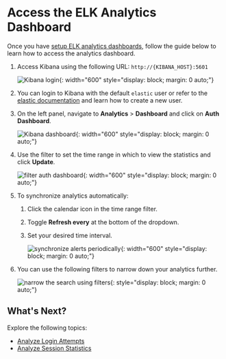 # Access the ELK Analytics Dashboard

Once you have [setup ELK analytics dashboards]({{base_path}}/deploy/elk-analytics-installation-guide), follow the guide below to learn how to access the analytics dashboard.

1. Access Kibana using the following URL:
    <code>http://{KIBANA_HOST}:5601</code>

    ![Kibana login]({{base_path}}/assets/img/elk-analytics/accessing-analytics-dashboard/accessing-analytics-dashboard-1.png){: width="600" style="display: block; margin: 0 auto;"}

2. You can login to Kibana with the default `elastic` user or refer to the [elastic documentation](https://www.elastic.co/guide/en/elasticsearch/reference/current/users-command.html) and learn how to create a new user.

3. On the left panel, navigate to **Analytics** > **Dashboard** and click on **Auth Dashboard**.

    ![Kibana dashboard]({{base_path}}/assets/img/elk-analytics/accessing-analytics-dashboard/accessing-analytics-dashboard-2.png){: width="600" style="display: block; margin: 0 auto;"}

4. Use the filter to set the time range in which to view the statistics and click **Update**.

    ![filter auth dashboard]({{base_path}}/assets/img/elk-analytics/accessing-analytics-dashboard/accessing-analytics-dashboard-5.png){: width="600" style="display: block; margin: 0 auto;"}

5. To synchronize analytics automatically:
    1. Click the calendar icon in the time range filter.
    2. Toggle **Refresh every** at the bottom of the dropdown.
    3. Set your desired time interval.

        ![synchronize alerts periodically]({{base_path}}/assets/img/elk-analytics/accessing-analytics-dashboard/accessing-analytics-dashboard-6.png){: width="600" style="display: block; margin: 0 auto;"}

6. You can use the following filters to narrow down your analytics further.

    ![narrow the search using filters]({{base_path}}/assets/img/elk-analytics/accessing-analytics-dashboard/accessing-analytics-dashboard-7.png){: style="display: block; margin: 0 auto;"}


## What's Next?

Explore the following topics:

- [Analyze Login Attempts]({{base_path}}/guides/analytics/analyzing-login-attempts/)
- [Analyze Session Statistics]({{base_path}}/guides/analytics/analyzing-active-sessions/)